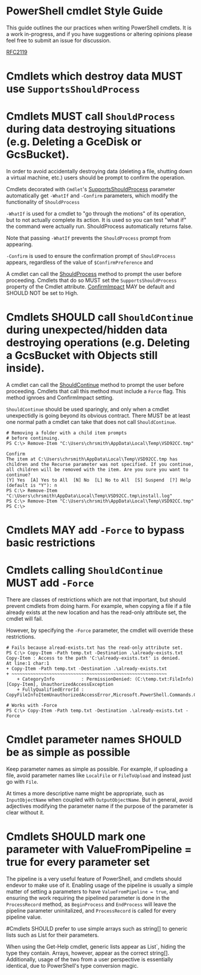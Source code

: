 # PowerShell cmdlet Style Guide #

This guide outlines the our practices when writing PowerShell cmdlets. It is a
work in-progress, and if you have suggestions or altering opinions please feel
free to submit an issue for discussion.

[RFC2119](http://www.ietf.org/rfc/rfc2119.txt)

# Cmdlets which destroy data MUST use `SupportsShouldProcess`
# Cmdlets MUST call `ShouldProcess` during data destroying situations (e.g. Deleting a GceDisk or GcsBucket).

In order to avoid accidentally destroying data (deleting a file, shutting down a
virtual machine, etc.) users should be prompt to confirm the operation.

Cmdlets decorated with `Cmdlet`'s [SupportsShouldProcess](https://msdn.microsoft.com/en-us/library/system.management.automation.cmdletcommonmetadataattribute.supportsshouldprocess.aspx)
parameter automatically get `-WhatIf` and `-Confirm` parameters, which modify the functionality of `ShouldProcess`

`-WhatIf` is used for a cmdlet to "go through the motions" of its operation, but
to not actually complete its action. It is used so you can test "what if" the
command were actually run. ShouldProcess automatically returns false.

Note that passing `-WhatIf` prevents the `ShouldProcess` prompt from appearing.

`-Confirm` is used to ensure the confirmation prompt of `ShouldProcess` appears, regardless of the value of `$ConfirmPreference` and 

A cmdlet can call  the [ShouldProcess](https://msdn.microsoft.com/en-us/library/system.management.automation.cmdlet.shouldprocess.aspx)
method to prompt the user before proceeding. Cmdlets that do so MUST set the `SupportsShouldProcess` property
of the Cmdlet attribute. [ConfirmImpact](https://msdn.microsoft.com/en-us/library/system.management.automation.cmdletcommonmetadataattribute.confirmimpact.aspx)
MAY be default and SHOULD NOT be set to High.

# Cmdlets SHOULD call `ShouldContinue` during unexpected/hidden data destroying operations (e.g. Deleting a GcsBucket with Objects still inside).

A cmdlet can call the [ShouldContinue](https://msdn.microsoft.com/en-us/library/system.management.automation.cmdlet.shouldcontinue.aspx) method to prompt
the user before proceeding. Cmdlets that call this method must include a `Force` flag. This method ignroes
and ConfirmImpact setting.

`ShouldContinue` should be used sparingly, and only when a cmdlet unexpectidly is going beyond its obvious
contract. There MUST be at least one normal path a cmdlet can take that does not call `ShouldContinue`.

````
# Removing a folder with a child item prompts
# before continuing.
PS C:\> Remove-Item "C:\Users\chrsmith\AppData\Local\Temp\VSD92CC.tmp"

Confirm
The item at C:\Users\chrsmith\AppData\Local\Temp\VSD92CC.tmp has children and the Recurse parameter was not specified. If you continue, all children will be removed with the item. Are you sure you want to continue?
[Y] Yes  [A] Yes to All  [N] No  [L] No to All  [S] Suspend  [?] Help (default is "Y"): n
PS C:\> Remove-Item "C:\Users\chrsmith\AppData\Local\Temp\VSD92CC.tmp\install.log"
PS C:\> Remove-Item "C:\Users\chrsmith\AppData\Local\Temp\VSD92CC.tmp"
PS C:\>
````


# Cmdlets MAY add `-Force` to bypass basic restrictions
# Cmdlets calling `ShouldContinue` MUST add `-Force`

There are classes of restrictions which are not that important, but should
prevent cmdlets from doing harm. For example, when copying a file if a file
already exists at the new location and has the read-only attribute set, the
cmdlet will fail.

However, by specifying the `-Force` parameter, the cmdlet will override these
restrictions.

````
# Fails because alread-exists.txt has the read-only attribute set.
PS C:\> Copy-Item -Path temp.txt -Destination .\already-exists.txt
Copy-Item : Access to the path 'C:\already-exists.txt' is denied.
At line:1 char:1
+ Copy-Item -Path temp.txt -Destination .\already-exists.txt
+ ~~~~~~~~~~~~~~~~~~~~~~~~~~~~~~~~~~~~~~~~~~~~~~~~~~~~~~~~~~
    + CategoryInfo          : PermissionDenied: (C:\temp.txt:FileInfo) [Copy-Item], UnauthorizedAccessException
    + FullyQualifiedErrorId : CopyFileInfoItemUnauthorizedAccessError,Microsoft.PowerShell.Commands.CopyItemCommand

# Works with -Force
PS C:\> Copy-Item -Path temp.txt -Destination .\already-exists.txt -Force
````

# Cmdlet parameter names SHOULD be as simple as possible

Keep parameter names as simple as possible. For example, if uploading a file,
avoid parameter names like `LocalFile` or `FileToUpload` and instead just
go with `File`.

At times a more descriptive name might be appropriate, such as `InputObjectName`
when coupled with `OutputObjectName`. But in general, avoid adjectives modifying
the parameter name if the purpose of the parameter is clear without it.

# Cmdlets SHOULD mark one parameter with ValueFromPipeline = true for every parameter set

The pipeline is a very useful feature of PowerShell, and cmdlets should endevor to make use of it. Enabling
usage of the pipeline is usually a simple matter of setting a parameters to have `ValueFromPipeline = true`, and
ensuring the work requiring the pipelined parameter is done in the `ProcessRecord` method, as `BeginProcess`
and `EndProcess` will leave the pipeline parameter uninitalized, and `ProcessRecord` is called for every 
pipeline value.

#Cmdlets SHOULD prefer to use simple arrays such as string[] to generic lists such as List<string> for their parameters.

When using the Get-Help cmdlet, generic lists appear as List`, hiding the type they contain. Arrays, however,
appear as the correct string[]. Additionally, usage of the two from a user perspective is essentially
identical, due to PowerShell's type conversion magic.

